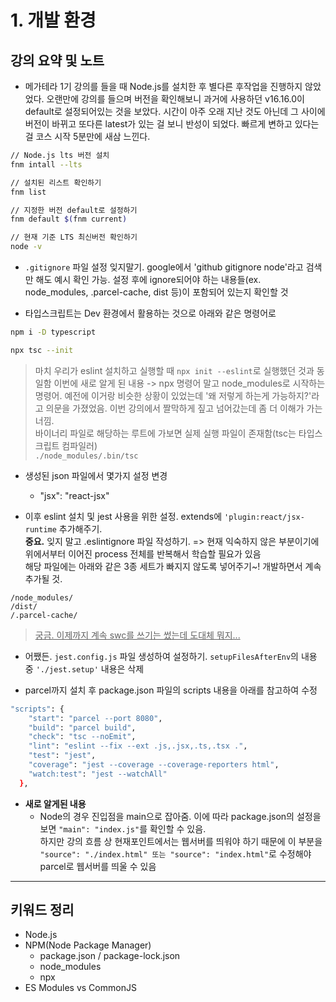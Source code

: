 # 1. 개발 환경

## 강의 요약 및 노트

- 메가테라 1기 강의를 들을 때 Node.js를 설치한 후 별다른 후작업을 진행하지 않았었다. 오랜만에 강의를 들으며 버전을 확인해보니 과거에 사용하던 v16.16.0이 default로 설정되어있는 것을 보았다. 시간이 아주 오래 지난 것도 아닌데 그 사이에 버전이 바뀌고 또다른 latest가 있는 걸 보니 반성이 되었다. 빠르게 변하고 있다는 걸 코스 시작 5분만에 새삼 느낀다.

```bash
// Node.js lts 버전 설치
fnm intall --lts

// 설치된 리스트 확인하기
fnm list

// 지정한 버전 default로 설정하기
fnm default $(fnm current)

// 현재 기준 LTS 최신버전 확인하기
node -v
```

- `.gitignore` 파일 설정 잊지말기. google에서 'github gitignore node'라고 검색만 해도 예시 확인 가능. 설정 후에 ignore되어야 하는 내용들(ex. node_modules, .parcel-cache, dist 등)이 포함되어 있는지 확인할 것


- 타입스크립트는 Dev 환경에서 활용하는 것으로 아래와 같은 명령어로

```bash
npm i -D typescript

npx tsc --init
```

> 마치 우리가 eslint 설치하고 실행할 때 `npx init --eslint`로 실행했던 것과 동일함
> 이번에 새로 알게 된 내용 -> npx 명령어 말고 node_modules로 시작하는 명령어. 예전에 이거랑 비슷한 상황이 있었는데 '왜 저렇게 하는게 가능하지?'라고 의문을 가졌었음. 이번 강의에서 짤막하게 짚고 넘어갔는데 좀 더 이해가 가는 너낌.  
바이너리 파일로 해당하는 루트에 가보면 실제 실행 파일이 존재함(tsc는 타입스크립트 컴파일러)  
`./node_modules/.bin/tsc`

- 생성된 json 파일에서 몇가지 설정 변경
    - "jsx": "react-jsx"

- 이후 eslint 설치 및 jest 사용을 위한 설정. extends에 `'plugin:react/jsx-runtime` 추가해주기.  
**중요.** 잊지 말고 .eslintignore 파일 작성하기. => 현재 익숙하지 않은 부분이기에 위에서부터 이어진 process 전체를 반복해서 학습할 필요가 있음  
해당 파일에는 아래와 같은 3종 세트가 빠지지 않도록 넣어주기~! 개발하면서 계속 추가될 것.

```
/node_modules/
/dist/
/.parcel-cache/
```

> <U>궁금. 이제까지 계속 swc를 쓰기는 썼는데 도대체 뭐지...</U>

- 어쨌든. `jest.config.js` 파일 생성하여 설정하기. `setupFilesAfterEnv`의 내용 중 `'./jest.setup'` 내용은 삭제

- parcel까지 설치 후 package.json 파일의 scripts 내용을 아래를 참고하여 수정

```bash
"scripts": {
    "start": "parcel --port 8080",
    "build": "parcel build",
    "check": "tsc --noEmit",
    "lint": "eslint --fix --ext .js,.jsx,.ts,.tsx .",
    "test": "jest",
    "coverage": "jest --coverage --coverage-reporters html",
    "watch:test": "jest --watchAll"
  },
```

- **새로 알게된 내용**
    - Node의 경우 진입점을 main으로 잡아줌. 이에 따라 package.json의 설정을 보면 `"main": "index.js"`를 확인할 수 있음.  
    하지만 강의 흐름 상 현재포인트에서는 웹서버를 띄워야 하기 때문에 이 부분을 `"source": "./index.html" 또는 "source": "index.html"`로 수정해야 parcel로 웹서버를 띄울 수 있음

---

## 키워드 정리

- Node.js
- NPM(Node Package Manager)
    - package.json / package-lock.json
    - node_modules
    - npx
- ES Modules vs CommonJS
